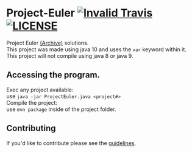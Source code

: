 # Project-Euler [![Invalid Travis](https://travis-ci.org/CoreyShupe/Project-Euler.svg?branch=master)](https://travis-ci.org/CoreyShupe/Project-Euler) [![LICENSE](http://img.shields.io/:license-mit-blue.svg?style=flat-square)](LICENSE)

Project Euler [(Archive)](https://projecteuler.net/archives) solutions.
<br>
This project was made using java 10 and uses the `var` keyword within it.
<br>
This project will not compile using java 8 or java 9.

## Accessing the program.
Exec any project available:
<br />
use `java -jar ProjectEuler.java <project#>`
<br />
Compile the project:
<br />
use `mvn package` inside of the project folder.

## Contributing
If you'd like to contribute please see the [guidelines](https://github.com/CoreyShupe/Project-Euler/blob/master/CONTRIBUTING.md).
